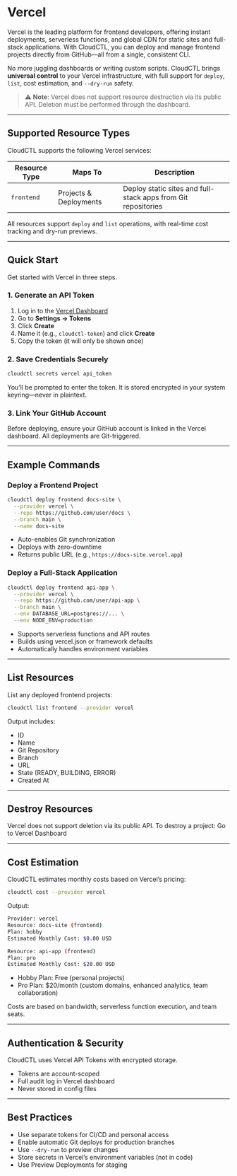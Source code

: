 # Vercel

Vercel is the leading platform for frontend developers, offering instant deployments, serverless functions, and global CDN for static sites and full-stack applications. With CloudCTL, you can deploy and manage frontend projects directly from GitHub—all from a single, consistent CLI.

No more juggling dashboards or writing custom scripts. CloudCTL brings **universal control** to your Vercel infrastructure, with full support for `deploy`, `list`, cost estimation, and `--dry-run` safety.

> ⚠️ **Note**: Vercel does not support resource destruction via its public API. Deletion must be performed through the dashboard.

---

## Supported Resource Types

CloudCTL supports the following Vercel services:

| Resource Type | Maps To                | Description                                                   |
| ------------- | ---------------------- | ------------------------------------------------------------- |
| `frontend`  | Projects & Deployments | Deploy static sites and full-stack apps from Git repositories |

All resources support `deploy` and `list` operations, with real-time cost tracking and dry-run previews.

---

## Quick Start

Get started with Vercel in three steps.

### 1. Generate an API Token

1. Log in to the [Vercel Dashboard](https://vercel.com)
2. Go to **Settings → Tokens**
3. Click **Create**
4. Name it (e.g., `cloudctl-token`) and click **Create**
5. Copy the token (it will only be shown once)

### 2. Save Credentials Securely

```bash
cloudctl secrets vercel api_token
```

You’ll be prompted to enter the token. It is stored encrypted in your system keyring—never in plaintext.

### 3. Link Your GitHub Account

Before deploying, ensure your GitHub account is linked in the Vercel dashboard. All deployments are Git-triggered.

---

## Example Commands

### Deploy a Frontend Project

```bash
cloudctl deploy frontend docs-site \
  --provider vercel \
  --repo https://github.com/user/docs \
  --branch main \
  --name docs-site
```

* Auto-enables Git synchronization
* Deploys with zero-downtime
* Returns public URL (e.g., `https://docs-site.vercel.app`)

### Deploy a Full-Stack Application

```bash
cloudctl deploy frontend api-app \
  --provider vercel \
  --repo https://github.com/user/api-app \
  --branch main \
  --env DATABASE_URL=postgres://... \
  --env NODE_ENV=production
```

* Supports serverless functions and API routes
* Builds using vercel.json or framework defaults
* Automatically handles environment variables

---

## List Resources

List any deployed frontend projects:

```bash
cloudctl list frontend --provider vercel
```

Output includes:

* ID
* Name
* Git Repository
* Branch
* URL
* State (READY, BUILDING, ERROR)
* Created At

---

## Destroy Resources

Vercel does not support deletion via its public API.
To destroy a project: Go to Vercel Dashboard

---

## Cost Estimation

CloudCTL estimates monthly costs based on Vercel’s pricing:

```bash
cloudctl cost --provider vercel
```

Output:

```bash
Provider: vercel
Resource: docs-site (frontend)
Plan: hobby
Estimated Monthly Cost: $0.00 USD

Resource: api-app (frontend)
Plan: pro
Estimated Monthly Cost: $20.00 USD
```

* Hobby Plan: Free (personal projects)
* Pro Plan: $20/month (custom domains, enhanced analytics, team collaboration)

Costs are based on bandwidth, serverless function execution, and team seats.

---

## Authentication & Security

CloudCTL uses Vercel API Tokens with encrypted storage.

* Tokens are account-scoped
* Full audit log in Vercel dashboard
* Never stored in config files

---

## Best Practices

* Use separate tokens for CI/CD and personal access
* Enable automatic Git deploys for production branches
* Use `--dry-run` to preview changes
* Store secrets in Vercel’s environment variables (not in code)
* Use Preview Deployments for staging
